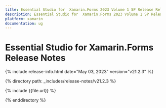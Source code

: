 ```yaml
---
title: Essential Studio for  Xamarin.Forms 2023 Volume 1 SP Release Release Notes  
description: Essential Studio for  Xamarin.Forms 2023 Volume 1 SP Release Release Notes  
platform: xamarin
documentation: ug
---
```


# Essential Studio for  Xamarin.Forms  Release Notes  

{% include release-info.html date="May 03, 2023"  version="v21.2.3" %} 

{% directory path: _includes/release-notes/v21.2.3 %}

{% include {{file.url}} %}

{% enddirectory %}